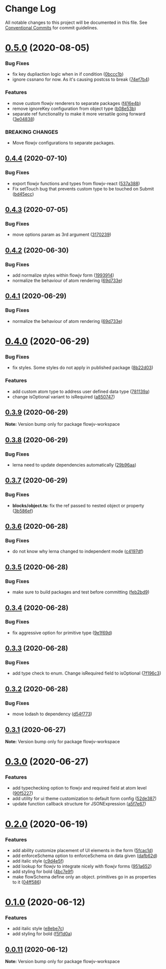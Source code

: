 # Change Log

All notable changes to this project will be documented in this file.
See [Conventional Commits](https://conventionalcommits.org) for commit guidelines.

# [0.5.0](https://github.com/pkishoez/flowjv/compare/v0.4.4...v0.5.0) (2020-08-05)


### Bug Fixes

* fix key dupliaction logic when in if condition ([0bccc1b](https://github.com/pkishoez/flowjv/commit/0bccc1b5a4a93a710c922a0591108bae93412e76))
* ignore cssnano for now. As it's causing postcss to break ([74ef7b4](https://github.com/pkishoez/flowjv/commit/74ef7b4348507517844baa230d553e62b248a974))


### Features

* move custom flowjv renderers to separate packages ([f416e4b](https://github.com/pkishoez/flowjv/commit/f416e4b193e0d65afd814129e591ad8554f51c4b))
* remove ignoreKey configuration from object type ([b08e53b](https://github.com/pkishoez/flowjv/commit/b08e53b9f423a9f0bb169f33bca2b48539ecec1f))
* separate ref functionality to make it more versatile going forward ([3e04838](https://github.com/pkishoez/flowjv/commit/3e048381bfe0ca2496f81a6555450c0f47a54e89))


### BREAKING CHANGES

* Move flowjv configurations to separate packages.





## [0.4.4](https://github.com/pkishoez/flowjv/compare/v0.4.3...v0.4.4) (2020-07-10)


### Bug Fixes

* export flowjv functions and types from flowjv-react ([537a388](https://github.com/pkishoez/flowjv/commit/537a388b456a0ca565f5a25de453e4c54a0edf4b))
* Fix setTouch bug that prevents custom type to be touched on Submit ([bd45ecc](https://github.com/pkishoez/flowjv/commit/bd45ecc8dcad8139642edaeb273564d758464d8d))





## [0.4.3](https://github.com/pkishoez/flowjv/compare/v0.4.2...v0.4.3) (2020-07-05)


### Bug Fixes

* move options param as 3rd argument ([3170239](https://github.com/pkishoez/flowjv/commit/3170239b37cafc93f835eafaf062433369f88ed4))





## [0.4.2](https://github.com/pkishoez/flowjv/compare/v0.4.0...v0.4.2) (2020-06-30)


### Bug Fixes

* add normalize styles within flowjv form ([1993914](https://github.com/pkishoez/flowjv/commit/199391418f3c763ee6ec3d12a818e849d576cf98))
* normalize the behaviour of atom rendering ([69d733e](https://github.com/pkishoez/flowjv/commit/69d733ee660c115893ee84119dddee0491f12d6a))





## [0.4.1](https://github.com/pkishoez/flowjv/compare/v0.4.0...v0.4.1) (2020-06-29)


### Bug Fixes

* normalize the behaviour of atom rendering ([69d733e](https://github.com/pkishoez/flowjv/commit/69d733ee660c115893ee84119dddee0491f12d6a))





# [0.4.0](https://github.com/pkishoez/flowjv/compare/v0.3.9...v0.4.0) (2020-06-29)


### Bug Fixes

* fix styles. Some styles do not apply in published package ([8b22d03](https://github.com/pkishoez/flowjv/commit/8b22d03c1441892ec96ec8c2cce5fe0f22f4b786))


### Features

* add custom atom type to address user defined data type ([781139a](https://github.com/pkishoez/flowjv/commit/781139a251ac5cd88dd31254b0b3850b2a1bff1e))
* change isOptional variant to isRequired ([a850747](https://github.com/pkishoez/flowjv/commit/a850747fa01e823927a09b4c9e6b95eee1f728f6))





## [0.3.9](https://github.com/pkishoez/flowjv/compare/v0.3.8...v0.3.9) (2020-06-29)

**Note:** Version bump only for package flowjv-workspace





## [0.3.8](https://github.com/pkishoez/flowjv/compare/v0.3.7...v0.3.8) (2020-06-29)


### Bug Fixes

* lerna need to update dependencies automatically ([29b96aa](https://github.com/pkishoez/flowjv/commit/29b96aa539ad7e28e36cd8e351bb83e4b5cae171))





## [0.3.7](https://github.com/pkishoez/flowjv/compare/v0.3.6...v0.3.7) (2020-06-29)


### Bug Fixes

* **blocks/object.ts:** fix the ref passed to nested object or property ([3b586ef](https://github.com/pkishoez/flowjv/commit/3b586ef2b20ab3cf03e4d23b4cea434b57c72489))





## [0.3.6](https://github.com/pkishoez/flowjv/compare/v0.3.5...v0.3.6) (2020-06-28)


### Bug Fixes

* do not know why lerna changed to independent mode ([c4197df](https://github.com/pkishoez/flowjv/commit/c4197df881c6be49482007420218ac320504b8c9))





## [0.3.5](https://github.com/pkishoez/flowjv/compare/v0.3.4...v0.3.5) (2020-06-28)


### Bug Fixes

* make sure to build packages and test before committing ([feb2bd9](https://github.com/pkishoez/flowjv/commit/feb2bd9de278de20e95bbace415e319300475832))





## [0.3.4](https://github.com/pkishoez/flowjv/compare/v0.3.3...v0.3.4) (2020-06-28)


### Bug Fixes

* fix aggressive option for primitive type ([9e1f69d](https://github.com/pkishoez/flowjv/commit/9e1f69de1b3477c25a0c6f3c816ae1bf271224fd))





## [0.3.3](https://github.com/pkishoez/flowjv/compare/v0.3.2...v0.3.3) (2020-06-28)


### Bug Fixes

* add type check to enum. Change isRequired field to isOptional ([7f196c3](https://github.com/pkishoez/flowjv/commit/7f196c3dd4acb41843ea0f850e0814c27dffaba6))





## [0.3.2](https://github.com/pkishoez/flowjv/compare/v0.3.1...v0.3.2) (2020-06-28)


### Bug Fixes

* move lodash to dependency ([d54f773](https://github.com/pkishoez/flowjv/commit/d54f7735f76c3b027bcf824128d483f62aed198e))





## [0.3.1](https://github.com/pkishoez/flowjv/compare/v0.3.0...v0.3.1) (2020-06-27)

**Note:** Version bump only for package flowjv-workspace





# [0.3.0](https://github.com/pkishoez/flowjv/compare/v0.2.0...v0.3.0) (2020-06-27)


### Features

* add typechecking option to flowjv and required field at atom level ([90f5227](https://github.com/pkishoez/flowjv/commit/90f522704c2e036c49df93dfa8efebd96316f291))
* add utility for ui theme customization to default form config ([52de387](https://github.com/pkishoez/flowjv/commit/52de387389d2143c2a91b472f0a74a57f0f56517))
* update function callback structure for JSONExpression ([a5f7e67](https://github.com/pkishoez/flowjv/commit/a5f7e67a9fe0c1f876c268ee6ce9ca0abb2be2b9))





# [0.2.0](https://github.com/pkishoez/flowjv/compare/v0.0.10...v0.2.0) (2020-06-19)


### Features

* add ability customize placement of UI elements in the form ([5fcac1d](https://github.com/pkishoez/flowjv/commit/5fcac1d37510019d7a3c0c84987ca44cc0e16ad9))
* add enforceSchema option to enforceSchema on data given ([dafb62d](https://github.com/pkishoez/flowjv/commit/dafb62d76ab671afa1165c9c078d59fe3cc8cff9))
* add italic style ([c9d4e5f](https://github.com/pkishoez/flowjv/commit/c9d4e5f47c0634ccace69869708ad3d5ba63282c))
* add lookup for flowjv to integrate nicely with flowjv forms ([951a652](https://github.com/pkishoez/flowjv/commit/951a65243134ca1941a8bb249631f699a75a3d86))
* add styling for bold ([4bc7e9f](https://github.com/pkishoez/flowjv/commit/4bc7e9f40d4a7d573c36b487653093cd9a648d64))
* make flowSchema define only an object. primitives go in as properties to it ([04ff586](https://github.com/pkishoez/flowjv/commit/04ff586d8415783666f28e6d9130af6e54e897d0))





# [0.1.0](https://github.com/pkishoez/flowjv/compare/v0.0.11...v0.1.0) (2020-06-12)


### Features

* add italic style ([e8ebe7c](https://github.com/pkishoez/flowjv/commit/e8ebe7cbe9b5ebc725d01ee88d9e4bc76e601468))
* add styling for bold ([f5f1d0a](https://github.com/pkishoez/flowjv/commit/f5f1d0ae80873e9141e6f02a25b9f68c1960d28f))





## [0.0.11](https://github.com/pkishoez/flowjv/compare/v0.0.10...v0.0.11) (2020-06-12)

**Note:** Version bump only for package flowjv-workspace
